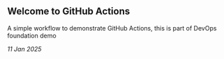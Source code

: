 ## Welcome to GitHub Actions

A simple workflow to demonstrate GitHub Actions, this is part of DevOps foundation demo

*11 Jan 2025*
